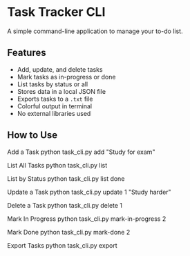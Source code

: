 # Task Tracker CLI

A simple command-line application to manage your to-do list.

## Features

- Add, update, and delete tasks
- Mark tasks as in-progress or done
- List tasks by status or all
- Stores data in a local JSON file
- Exports tasks to a `.txt` file
- Colorful output in terminal
- No external libraries used

## How to Use

Add a Task
python task_cli.py add "Study for exam"

List All Tasks
python task_cli.py list

List by Status
python task_cli.py list done

Update a Task
python task_cli.py update 1 "Study harder"

Delete a Task
python task_cli.py delete 1

Mark In Progress
python task_cli.py mark-in-progress 2

Mark Done
python task_cli.py mark-done 2

Export Tasks
python task_cli.py export
